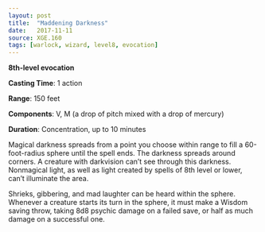 ```yaml
---
layout: post
title:  "Maddening Darkness"
date:   2017-11-11
source: XGE.160
tags: [warlock, wizard, level8, evocation]
---
```


**8th-level evocation**

**Casting Time**: 1 action

**Range**: 150 feet

**Components**: V, M (a drop of pitch mixed with a drop of mercury)

**Duration**: Concentration, up to 10 minutes

Magical darkness spreads from a point you choose within range to fill a 60-foot-radius sphere until the spell ends. The darkness spreads around corners. A creature with darkvision can’t see through this darkness. Nonmagical light, as well as light created by spells of 8th level or lower, can’t illuminate the area.

Shrieks, gibbering, and mad laughter can be heard within the sphere. Whenever a creature starts its turn in the sphere, it must make a Wisdom saving throw, taking 8d8 psychic damage on a failed save, or half as much damage on a successful one.
